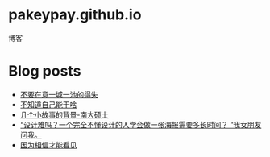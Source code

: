 # pakeypay.github.io
博客

# Blog posts
<!-- BLOG-POST-LIST:START -->
- [不要在意一城一池的得失](https://shaoning.montaigne.io/personal/bu4-yao4-zai4-yi4-yi1-cheng2-yi1-chi2-de-de2-shi1)
- [不知道自己能干啥](https://shaoning.montaigne.io/personal/bu4-zhi1-dao4-zi4-ji3-neng2-gan4-sha2_2aa3c5e3-28f1-49d4-8469-6d6f3cfe55c0)
- [几个小故事的背景-南大硕士](https://shaoning.montaigne.io/personal/ji3-ge4-xiao3-gu4-shi4-de-bei4-jing3-nan2-da4-shuo4-shi4)
- [“设计难吗？一个完全不懂设计的人学会做一张海报需要多长时间？ ”我女朋友问我。](https://shaoning.montaigne.io/personal/she4-ji4-nan2-ma-yi2-ge4-wan2-quan2-bu4-dong3-she4-ji4-de-ren2-xue2-hui4-zuo4-yi1-zhang1-hai3-bao4-xu1-yao4-duo1-chang2-shi2-jian1-wo3-n3-peng2-you3-wen4-wo3)
- [因为相信才能看见](https://shaoning.montaigne.io/personal/yin1-wei4-xiang1-xin4-cai2-neng2-kan4-jian4)
<!-- BLOG-POST-LIST:END -->
